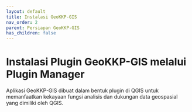 ```yaml
---
layout: default
title: Instalasi GeoKKP-GIS
nav_order: 2
parent: Persiapan GeoKKP-GIS
has_children: false
---
```


# Instalasi Plugin GeoKKP-GIS melalui Plugin Manager

Aplikasi GeoKKP-GIS dibuat dalam bentuk plugin di QGIS untuk memanfaatkan kekayaan fungsi analisis dan dukungan data geospasial yang dimiliki oleh QGIS. 
